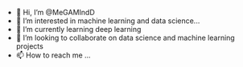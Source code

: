 - 👋 Hi, I’m @MeGAMIndD
- 👀 I’m interested in  machine learning and data science...
- 🌱 I’m currently learning deep learning 
- 💞️ I’m looking to collaborate on  data science and machine learning projects 
- 📫 How to reach me ...

<!---
MeGAMIndD/MeGAMIndD is a ✨ special ✨ repository because its `README.md` (this file) appears on your GitHub profile.
You can click the Preview link to take a look at your changes.
--->

